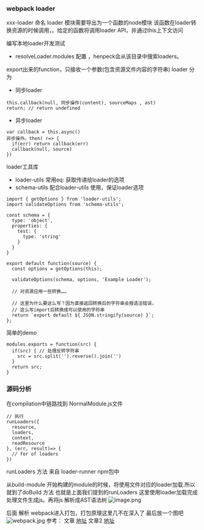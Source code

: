 ### webpack loader


xxx-loader 命名
loader 模块需要导出为一个函数的node模块
该函数在loader转换资源的时候调用，。给定的函数将调用loader API，并通过this上下文访问

编写本地loader开发测试
* resolveLoader.modules 配置 ，henpeck会从该目录中搜索loaders。

export出来的function，只接收一个参数(包含资源文件内容的字符串)
loader 分为
* 同步loader
```
this.callback(null, 同步操作(content), sourceMaps , ast)
return; // return undefined
```
* 异步loader  
```
var callback = this.async()
异步操作。then( r=> {
  if(err) return callback(err)
  callback(null, source)
})
```


loader工具库
* loader-utils  常用eq: 获取传递给loader的选项 
* schema-utils  配合loader-utils 使用，保证loader选项

```
import { getOptions } from 'loader-utils';
import validateOptions from 'schema-utils';

const schema = {
  type: 'object',
  properties: {
    test: {
      type: 'string'
    }
  }
}

export default function(source) {
  const options = getOptions(this);

  validateOptions(schema, options, 'Example Loader');

  // 对资源应用一些转换……

  // 这里为什么要这么写？因为直接返回转换后的字符串会报语法错误，
  // 这么写import后转换成可以使用的字符串
  return `export default ${ JSON.stringify(source) }`;
};
```

简单的demo 
```
modules.exports = function(src) {
  if(src) { // 处理反转字符串
    src = src.split('').reverse().join('')
  }
  return src;
}
```

### 源码分析

在compilation中链路找到 NormalModule.js文件

```
// 执行
runLoaders({
  resource,
  loaders,
  context,
  readResource
}, (err, result)=> {
  // for of loaders
})
```

runLoaders 方法 来自 loader-runner npm包中

从build-module 开始构建的module的时候，将使用文件对应的loader加载.所以就到了doBuild 方法 也就是上面我们提到的runLoaders 
这里使用loader加载完成处理文件生成js。再将js 解析成AST语法树
![image.png](http://106.52.111.158:3000/img/image.png)

后面 解析 webpack进入打包，打包原理这里几不在深入了
最后放一个图吧
![webpack.jpg](http://106.52.111.158:3000/img/webpack.jpg)
参考： 
文章 [地址](https://segmentfault.com/a/1190000008060440)
文章2 [地址](https://lihuanghe.github.io/2016/05/30/webpack-source-analyse.html)




